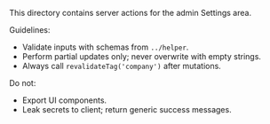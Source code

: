 This directory contains server actions for the admin Settings area.

Guidelines:
- Validate inputs with schemas from `../helper`.
- Perform partial updates only; never overwrite with empty strings.
- Always call `revalidateTag('company')` after mutations.

Do not:
- Export UI components.
- Leak secrets to client; return generic success messages.


